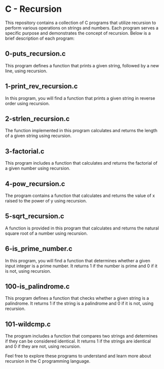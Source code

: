 # C - Recursion
This repository contains a collection of C programs that utilize recursion to perform various operations on strings and numbers. Each program serves a specific purpose and demonstrates the concept of recursion. Below is a brief description of each program:

## 0-puts_recursion.c
This program defines a function that prints a given string, followed by a new line, using recursion.

## 1-print_rev_recursion.c
In this program, you will find a function that prints a given string in reverse order using recursion.

## 2-strlen_recursion.c
The function implemented in this program calculates and returns the length of a given string using recursion.

## 3-factorial.c
This program includes a function that calculates and returns the factorial of a given number using recursion.

## 4-pow_recursion.c
The program contains a function that calculates and returns the value of x raised to the power of y using recursion.

## 5-sqrt_recursion.c
A function is provided in this program that calculates and returns the natural square root of a number using recursion.

## 6-is_prime_number.c
In this program, you will find a function that determines whether a given input integer is a prime number. It returns 1 if the number is prime and 0 if it is not, using recursion.

## 100-is_palindrome.c
This program defines a function that checks whether a given string is a palindrome. It returns 1 if the string is a palindrome and 0 if it is not, using recursion.

## 101-wildcmp.c
The program includes a function that compares two strings and determines if they can be considered identical. It returns 1 if the strings are identical and 0 if they are not, using recursion.

Feel free to explore these programs to understand and learn more about recursion in the C programming language.
